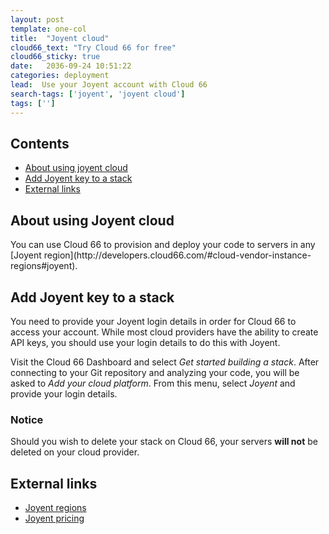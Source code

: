 ```yaml
---
layout: post
template: one-col
title:  "Joyent cloud"
cloud66_text: "Try Cloud 66 for free"
cloud66_sticky: true
date:   2036-09-24 10:51:22
categories: deployment
lead:  Use your Joyent account with Cloud 66
search-tags: ['joyent', 'joyent cloud']
tags: ['']
---
```


<h2>Contents</h2>
<ul class="page-toc">
	<li>
		<a href="#about">About using joyent cloud</a>
	</li>
	<li>
		<a href="#add">Add Joyent key to a stack</a>
	</li>
	<li>
		<a href="#external">External links</a>
	</li>
</ul>

<h2 id="about">About using Joyent cloud</h2>
You can use Cloud 66 to provision and deploy your code to servers in any [Joyent region](http://developers.cloud66.com/#cloud-vendor-instance-regions#joyent). 

<h2 id="add">Add Joyent key to a stack</h2>
You need to provide your Joyent login details in order for Cloud 66 to access your account. While most cloud providers have the ability to create API keys, you should use your login details to do this with Joyent.

Visit the Cloud 66 Dashboard and select _Get started building a stack_. After connecting to your Git repository and analyzing your code, you will be asked to _Add your cloud platform_. From this menu, select _Joyent_ and provide your login details.
<br/>

<div class="notice notice-warning">
    <h3>Notice</h3>
    <p>Should you wish to delete your stack on Cloud 66, your servers <b>will not</b> be deleted on your cloud provider.</p>
</div>

<h2 id="external">External links</h2>
<ul class="list">
	<li><a href="http://joyent.com/products/joyent-cloud/data-centers" target="_blank">Joyent regions</a></li>
	<li><a href="http://joyent.com/products/joyent-cloud/pricing" target="_blank">Joyent pricing</a></li>
</ul>